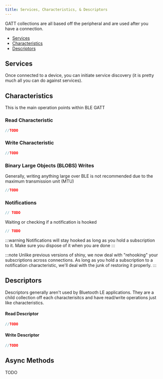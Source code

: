 ```yaml
---
title: Services, Characteristics, & Descriptors
---
```


GATT collections are all based off the peripheral and are used after you have a connection.

* [Services](#services)
* [Characteristics](#characteristics)
* [Descriptors](#descriptors)

## Services

Once connected to a device, you can initiate service discovery (it is pretty much all you can do against services). 

## Characteristics

This is the main operation points within BLE GATT


### Read Characteristic
```csharp
//TODO
```

### Write Characteristic
```csharp
//TODO
```

### Binary Large Objects (BLOBS) Writes

Generally, writing anything large over BLE is not recommended due to the maximum transmission unit (MTU)

```csharp
//TODO
```

### Notifications

```csharp
// TODO
```

Waiting or checking if a notification is hooked
```csharp
// TODO
```

:::warning
Notifications will stay hooked as long as you hold a subscription to it.  Make sure you dispose of it when you are done
:::

:::note
Unlike previous versions of shiny, we now deal with "rehooking" your subscriptions across connections.  As long as you hold a subscription to a notification characteristic, we'll deal with the junk of restoring it properly.
:::

## Descriptors

Descriptors generally aren't used by Bluetooth LE applications.  They are a child collection off each characterisitcs and have read/write operations
just like characteristics.

#### Read Descriptor
```csharp
//TODO
```


#### Write Descriptor
```csharp
//TODO
```


## Async Methods

TODO